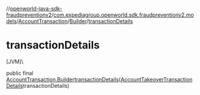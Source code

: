 //[openworld-java-sdk-fraudpreventionv2](../../../../index.md)/[com.expediagroup.openworld.sdk.fraudpreventionv2.models](../../index.md)/[AccountTransaction](../index.md)/[Builder](index.md)/[transactionDetails](transaction-details.md)

# transactionDetails

[JVM]\

public final [AccountTransaction.Builder](index.md)[transactionDetails](transaction-details.md)([AccountTakeoverTransactionDetails](../../-account-takeover-transaction-details/index.md)transactionDetails)
